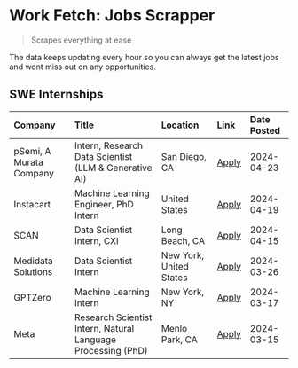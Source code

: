 # Work Fetch: Jobs Scrapper
> Scrapes everything at ease

The data keeps updating every hour so you can always get the latest jobs and wont miss out on any opportunities.

## SWE Internships
<!--START_SECTION:workfetch-->
| Company                 | Title                                                        | Location                | Link                                                                                                                                                                                                                                                                       | Date Posted   |
|:------------------------|:-------------------------------------------------------------|:------------------------|:---------------------------------------------------------------------------------------------------------------------------------------------------------------------------------------------------------------------------------------------------------------------------|:--------------|
| pSemi, A Murata Company | Intern, Research Data Scientist (LLM & Generative AI)        | San Diego, CA           | [Apply](https://www.linkedin.com/jobs/view/intern-research-data-scientist-llm-generative-ai-at-psemi-a-murata-company-3887074168?position=4&pageNum=0&refId=kv5kspuRQrtCNdgoYysY4A%3D%3D&trackingId=bl1C0fJmQf9phJkVUFbPsg%3D%3D&trk=public_jobs_jserp-result_search-card) | 2024-04-23    |
| Instacart               | Machine Learning Engineer, PhD Intern                        | United States           | [Apply](https://www.linkedin.com/jobs/view/machine-learning-engineer-phd-intern-at-instacart-3901991739?position=2&pageNum=0&refId=kv5kspuRQrtCNdgoYysY4A%3D%3D&trackingId=rKqxZ4fJSQZMP2PCR9r9Lw%3D%3D&trk=public_jobs_jserp-result_search-card)                          | 2024-04-19    |
| SCAN                    | Data Scientist Intern, CXI                                   | Long Beach, CA          | [Apply](https://www.linkedin.com/jobs/view/data-scientist-intern-cxi-at-scan-3899690492?position=9&pageNum=0&refId=kv5kspuRQrtCNdgoYysY4A%3D%3D&trackingId=f5QCKq%2FT%2BPIv8hlYplx%2B7w%3D%3D&trk=public_jobs_jserp-result_search-card)                                    | 2024-04-15    |
| Medidata Solutions      | Data Scientist Intern                                        | New York, United States | [Apply](https://www.linkedin.com/jobs/view/data-scientist-intern-at-medidata-solutions-3810253704?position=8&pageNum=0&refId=kv5kspuRQrtCNdgoYysY4A%3D%3D&trackingId=Zg7LUbVXAryA1EjYDF4fig%3D%3D&trk=public_jobs_jserp-result_search-card)                                | 2024-03-26    |
| GPTZero                 | Machine Learning Intern                                      | New York, NY            | [Apply](https://www.linkedin.com/jobs/view/machine-learning-intern-at-gptzero-3860723963?position=7&pageNum=0&refId=kv5kspuRQrtCNdgoYysY4A%3D%3D&trackingId=fFxR98yJKdLAaZA8yxFPHQ%3D%3D&trk=public_jobs_jserp-result_search-card)                                         | 2024-03-17    |
| Meta                    | Research Scientist Intern, Natural Language Processing (PhD) | Menlo Park, CA          | [Apply](https://www.linkedin.com/jobs/view/research-scientist-intern-natural-language-processing-phd-at-meta-3858718375?position=10&pageNum=0&refId=kv5kspuRQrtCNdgoYysY4A%3D%3D&trackingId=%2B1sF4P4RhaDLymXddPN9yA%3D%3D&trk=public_jobs_jserp-result_search-card)       | 2024-03-15    |
<!--END_SECTION:workfetch-->

